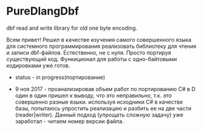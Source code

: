 # PureDlangDbf
dbf read and write library for old one byte encoding.

Всем привет! Решил в качестве изучения самого совершенного языка для системного программирования реализовать 
библиотеку для чтения и записи dbf-файлов. Естественно, не с нуля. Просто портируя существующий код. Функиционал для 
работы с одно-байтовыми кодировками уже готов. 

* status - in progress(портирование)

* 9 ноя 2017 - проанализировав объем работ по портированию C# в D
один в один пришел к выводу, что это неправильно, т.к. это совершенно разные
языки. используя исходники C# в качестве базы, попытаюсь упростить 
реализацию и разбить ее на две части (reader|writer).
Данный подход (упрощать сложную задачу) уже заработал - читаем номер версии файла.
